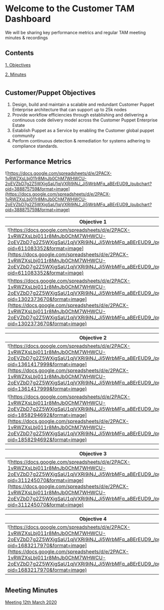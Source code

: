 # Welcome to the Customer TAM Dashboard

We will be sharing key performance metrics and regular TAM meeting minutes & recordings

## Contents
[1. Objectives](#objectives)

[2. Minutes](#minutes)

# <a name="objectives"></a>
## Customer/Puppet Objectives

1. Design, build and maintain a scalable and redundant Customer Puppet Enterprise architecture that can support up to 25k nodes
2. Provide workflow efficiencies through establishing and delivering a continuous code delivery model across the Customer Puppet Enterprise Estate
3. Establish Puppet as a Service by enabling the Customer global puppet community
4. Perform continuous detection & remediation for systems adhering to compliance standards.


## Performance Metrics
![https://docs.google.com/spreadsheets/d/e/2PACX-1vRWZXsLbj011r8MnJb0ChM7WHWCU-2oEVZbD7g2Z5WXjgSaU1qjVXRi9iNJ_Ji5WrbMFq_aBErEUD9_/pubchart?oid=388875759&format=image](https://docs.google.com/spreadsheets/d/e/2PACX-1vRWZXsLbj011r8MnJb0ChM7WHWCU-2oEVZbD7g2Z5WXjgSaU1qjVXRi9iNJ_Ji5WrbMFq_aBErEUD9_/pubchart?oid=388875759&format=image)

| Objective 1 |   |
| ----------- | - |
| ![https://docs.google.com/spreadsheets/d/e/2PACX-1vRWZXsLbj011r8MnJb0ChM7WHWCU-2oEVZbD7g2Z5WXjgSaU1qjVXRi9iNJ_Ji5WrbMFq_aBErEUD9_/pubchart?oid=611083352&format=image](https://docs.google.com/spreadsheets/d/e/2PACX-1vRWZXsLbj011r8MnJb0ChM7WHWCU-2oEVZbD7g2Z5WXjgSaU1qjVXRi9iNJ_Ji5WrbMFq_aBErEUD9_/pubchart?oid=611083352&format=image) | ![https://docs.google.com/spreadsheets/d/e/2PACX-1vRWZXsLbj011r8MnJb0ChM7WHWCU-2oEVZbD7g2Z5WXjgSaU1qjVXRi9iNJ_Ji5WrbMFq_aBErEUD9_/pubchart?oid=273514048&format=image](https://docs.google.com/spreadsheets/d/e/2PACX-1vRWZXsLbj011r8MnJb0ChM7WHWCU-2oEVZbD7g2Z5WXjgSaU1qjVXRi9iNJ_Ji5WrbMFq_aBErEUD9_/pubchart?oid=273514048&format=image) |
| ![https://docs.google.com/spreadsheets/d/e/2PACX-1vRWZXsLbj011r8MnJb0ChM7WHWCU-2oEVZbD7g2Z5WXjgSaU1qjVXRi9iNJ_Ji5WrbMFq_aBErEUD9_/pubchart?oid=1302373670&format=image](https://docs.google.com/spreadsheets/d/e/2PACX-1vRWZXsLbj011r8MnJb0ChM7WHWCU-2oEVZbD7g2Z5WXjgSaU1qjVXRi9iNJ_Ji5WrbMFq_aBErEUD9_/pubchart?oid=1302373670&format=image) | |


| Objective 2 |   |
| ----------- | - |
| ![https://docs.google.com/spreadsheets/d/e/2PACX-1vRWZXsLbj011r8MnJb0ChM7WHWCU-2oEVZbD7g2Z5WXjgSaU1qjVXRi9iNJ_Ji5WrbMFq_aBErEUD9_/pubchart?oid=1361417999&format=image](https://docs.google.com/spreadsheets/d/e/2PACX-1vRWZXsLbj011r8MnJb0ChM7WHWCU-2oEVZbD7g2Z5WXjgSaU1qjVXRi9iNJ_Ji5WrbMFq_aBErEUD9_/pubchart?oid=1361417999&format=image) | ![https://docs.google.com/spreadsheets/d/e/2PACX-1vRWZXsLbj011r8MnJb0ChM7WHWCU-2oEVZbD7g2Z5WXjgSaU1qjVXRi9iNJ_Ji5WrbMFq_aBErEUD9_/pubchart?oid=192379621&format=image](https://docs.google.com/spreadsheets/d/e/2PACX-1vRWZXsLbj011r8MnJb0ChM7WHWCU-2oEVZbD7g2Z5WXjgSaU1qjVXRi9iNJ_Ji5WrbMFq_aBErEUD9_/pubchart?oid=192379621&format=image) |
| ![https://docs.google.com/spreadsheets/d/e/2PACX-1vRWZXsLbj011r8MnJb0ChM7WHWCU-2oEVZbD7g2Z5WXjgSaU1qjVXRi9iNJ_Ji5WrbMFq_aBErEUD9_/pubchart?oid=1858294692&format=image](https://docs.google.com/spreadsheets/d/e/2PACX-1vRWZXsLbj011r8MnJb0ChM7WHWCU-2oEVZbD7g2Z5WXjgSaU1qjVXRi9iNJ_Ji5WrbMFq_aBErEUD9_/pubchart?oid=1858294692&format=image) | |

| Objective 3 |   |
| ----------- | - |
| ![https://docs.google.com/spreadsheets/d/e/2PACX-1vRWZXsLbj011r8MnJb0ChM7WHWCU-2oEVZbD7g2Z5WXjgSaU1qjVXRi9iNJ_Ji5WrbMFq_aBErEUD9_/pubchart?oid=311245070&format=image](https://docs.google.com/spreadsheets/d/e/2PACX-1vRWZXsLbj011r8MnJb0ChM7WHWCU-2oEVZbD7g2Z5WXjgSaU1qjVXRi9iNJ_Ji5WrbMFq_aBErEUD9_/pubchart?oid=311245070&format=image) | ![https://docs.google.com/spreadsheets/d/e/2PACX-1vRWZXsLbj011r8MnJb0ChM7WHWCU-2oEVZbD7g2Z5WXjgSaU1qjVXRi9iNJ_Ji5WrbMFq_aBErEUD9_/pubchart?oid=1908158681&format=image](https://docs.google.com/spreadsheets/d/e/2PACX-1vRWZXsLbj011r8MnJb0ChM7WHWCU-2oEVZbD7g2Z5WXjgSaU1qjVXRi9iNJ_Ji5WrbMFq_aBErEUD9_/pubchart?oid=1908158681&format=image) |

| Objective 4 |
| ----------- |
| ![https://docs.google.com/spreadsheets/d/e/2PACX-1vRWZXsLbj011r8MnJb0ChM7WHWCU-2oEVZbD7g2Z5WXjgSaU1qjVXRi9iNJ_Ji5WrbMFq_aBErEUD9_/pubchart?oid=1683217970&format=image](https://docs.google.com/spreadsheets/d/e/2PACX-1vRWZXsLbj011r8MnJb0ChM7WHWCU-2oEVZbD7g2Z5WXjgSaU1qjVXRi9iNJ_Ji5WrbMFq_aBErEUD9_/pubchart?oid=1683217970&format=image) |

# <a name="minutes"></a>
## Meeting Minutes
[Meeting 12th March 2020](https://github.com/andytroup/Customer/blob/master/minutes/20200312.md)
